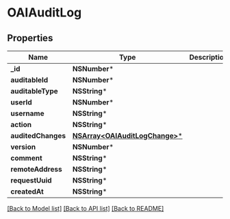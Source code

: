 # OAIAuditLog

## Properties
Name | Type | Description | Notes
------------ | ------------- | ------------- | -------------
**_id** | **NSNumber*** |  | 
**auditableId** | **NSNumber*** |  | [optional] 
**auditableType** | **NSString*** |  | [optional] 
**userId** | **NSNumber*** |  | [optional] 
**username** | **NSString*** |  | [optional] 
**action** | **NSString*** |  | [optional] 
**auditedChanges** | [**NSArray&lt;OAIAuditLogChange&gt;***](OAIAuditLogChange.md) |  | [optional] 
**version** | **NSNumber*** |  | [optional] 
**comment** | **NSString*** |  | [optional] 
**remoteAddress** | **NSString*** |  | [optional] 
**requestUuid** | **NSString*** |  | [optional] 
**createdAt** | **NSString*** |  | [optional] 

[[Back to Model list]](../README.md#documentation-for-models) [[Back to API list]](../README.md#documentation-for-api-endpoints) [[Back to README]](../README.md)


